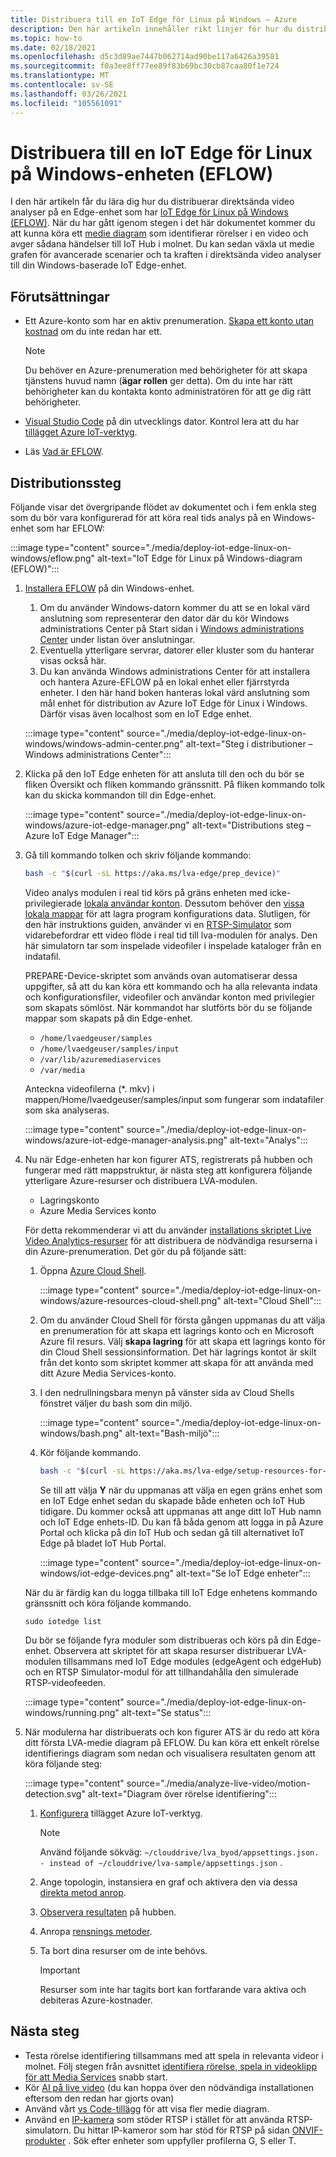 ```yaml
---
title: Distribuera till en IoT Edge för Linux på Windows – Azure
description: Den här artikeln innehåller rikt linjer för hur du distribuerar till en IoT Edge för Linux på Windows-enheter.
ms.topic: how-to
ms.date: 02/18/2021
ms.openlocfilehash: d5c3d89ae7447b062714ad90be117a6426a39581
ms.sourcegitcommit: f0a3ee8ff77ee89f83b69bc30cb87caa80f1e724
ms.translationtype: MT
ms.contentlocale: sv-SE
ms.lasthandoff: 03/26/2021
ms.locfileid: "105561091"
---
```

# <a name="deploy-to-an-iot-edge-for-linux-on-windows-eflow-device"></a>Distribuera till en IoT Edge för Linux på Windows-enheten (EFLOW)

I den här artikeln får du lära dig hur du distribuerar direktsända video analyser på en Edge-enhet som har [IoT Edge för Linux på Windows (EFLOW)](../../iot-edge/iot-edge-for-linux-on-windows.md). När du har gått igenom stegen i det här dokumentet kommer du att kunna köra ett [medie diagram](media-graph-concept.md) som identifierar rörelser i en video och avger sådana händelser till IoT Hub i molnet. Du kan sedan växla ut medie grafen för avancerade scenarier och ta kraften i direktsända video analyser till din Windows-baserade IoT Edge-enhet.

## <a name="prerequisites"></a>Förutsättningar 

* Ett Azure-konto som har en aktiv prenumeration. [Skapa ett konto utan kostnad](https://azure.microsoft.com/free/?WT.mc_id=A261C142F) om du inte redan har ett.

    > [!NOTE]
    > Du behöver en Azure-prenumeration med behörigheter för att skapa tjänstens huvud namn (**ägar rollen** ger detta). Om du inte har rätt behörigheter kan du kontakta konto administratören för att ge dig rätt behörigheter.
* [Visual Studio Code](https://code.visualstudio.com/) på din utvecklings dator. Kontrol lera att du har [tillägget Azure IoT-verktyg](https://marketplace.visualstudio.com/items?itemName=vsciot-vscode.azure-iot-tools).
* Läs [Vad är EFLOW](../../iot-edge/iot-edge-for-linux-on-windows.md).

## <a name="deployment-steps"></a>Distributionssteg

Följande visar det övergripande flödet av dokumentet och i fem enkla steg som du bör vara konfigurerad för att köra real tids analys på en Windows-enhet som har EFLOW:

:::image type="content" source="./media/deploy-iot-edge-linux-on-windows/eflow.png" alt-text="IoT Edge för Linux på Windows-diagram (EFLOW)":::

1. [Installera EFLOW](../../iot-edge/how-to-install-iot-edge-on-windows.md) på din Windows-enhet. 

    1. Om du använder Windows-datorn kommer du att se en lokal värd anslutning som representerar den dator där du kör Windows administrations Center på Start sidan i [Windows administrations Center](/windows-server/manage/windows-admin-center/overview) under listan över anslutningar. 
    1. Eventuella ytterligare servrar, datorer eller kluster som du hanterar visas också här.
    1. Du kan använda Windows administrations Center för att installera och hantera Azure-EFLOW på en lokal enhet eller fjärrstyrda enheter. I den här hand boken hanteras lokal värd anslutning som mål enhet för distribution av Azure IoT Edge för Linux i Windows. Därför visas även localhost som en IoT Edge enhet.

    :::image type="content" source="./media/deploy-iot-edge-linux-on-windows/windows-admin-center.png" alt-text="Steg i distributioner – Windows administrations Center":::
1. Klicka på den IoT Edge enheten för att ansluta till den och du bör se fliken Översikt och fliken kommando gränssnitt. På fliken kommando tolk kan du skicka kommandon till din Edge-enhet.
 
    :::image type="content" source="./media/deploy-iot-edge-linux-on-windows/azure-iot-edge-manager.png" alt-text="Distributions steg – Azure IoT Edge Manager":::
1. Gå till kommando tolken och skriv följande kommando:
    
    ```bash
    bash -c "$(curl -sL https://aka.ms/lva-edge/prep_device)"
    ```

    Video analys modulen i real tid körs på gräns enheten med icke-privilegierade [lokala användar konton](deploy-iot-edge-device.md#create-and-use-local-user-account-for-deployment). Dessutom behöver den [vissa lokala mappar](deploy-iot-edge-device.md#granting-permissions-to-device-storage) för att lagra program konfigurations data. Slutligen, för den här instruktions guiden, använder vi en [RTSP-Simulator](https://github.com/Azure/live-video-analytics/tree/master/utilities/rtspsim-live555) som vidarebefordrar ett video flöde i real tid till lva-modulen för analys. Den här simulatorn tar som inspelade videofiler i inspelade kataloger från en indatafil. 
    
    PREPARE-Device-skriptet som används ovan automatiserar dessa uppgifter, så att du kan köra ett kommando och ha alla relevanta indata och konfigurationsfiler, videofiler och användar konton med privilegier som skapats sömlöst. När kommandot har slutförts bör du se följande mappar som skapats på din Edge-enhet. 
    
    * `/home/lvaedgeuser/samples`
    * `/home/lvaedgeuser/samples/input`
    * `/var/lib/azuremediaservices`
    * `/var/media`
    
    Anteckna videofilerna (*. mkv) i mappen/Home/lvaedgeuser/samples/input som fungerar som indatafiler som ska analyseras. 
    
    :::image type="content" source="./media/deploy-iot-edge-linux-on-windows/azure-iot-edge-manager-analysis.png" alt-text="Analys":::
1. Nu när Edge-enheten har kon figurer ATS, registrerats på hubben och fungerar med rätt mappstruktur, är nästa steg att konfigurera följande ytterligare Azure-resurser och distribuera LVA-modulen. 

    * Lagringskonto
    * Azure Media Services konto

    För detta rekommenderar vi att du använder [installations skriptet Live Video Analytics-resurser](https://github.com/Azure/live-video-analytics/tree/master/edge/setup) för att distribuera de nödvändiga resurserna i din Azure-prenumeration. Det gör du på följande sätt:

    1. Öppna [Azure Cloud Shell](https://ms.portal.azure.com/#cloudshell/).

        :::image type="content" source="./media/deploy-iot-edge-linux-on-windows/azure-resources-cloud-shell.png" alt-text="Cloud Shell":::
    1. Om du använder Cloud Shell för första gången uppmanas du att välja en prenumeration för att skapa ett lagrings konto och en Microsoft Azure fil resurs. Välj **skapa lagring** för att skapa ett lagrings konto för din Cloud Shell sessionsinformation. Det här lagrings kontot är skilt från det konto som skriptet kommer att skapa för att använda med ditt Azure Media Services-konto.
    1. I den nedrullningsbara menyn på vänster sida av Cloud Shells fönstret väljer du bash som din miljö.

        :::image type="content" source="./media/deploy-iot-edge-linux-on-windows/bash.png" alt-text="Bash-miljö":::
    1. Kör följande kommando.

        ```bash
        bash -c "$(curl -sL https://aka.ms/lva-edge/setup-resources-for-samples)"
        ```
        
        Se till att välja **Y** när du uppmanas att välja en egen gräns enhet som en IoT Edge enhet sedan du skapade både enheten och IoT Hub tidigare. Du kommer också att uppmanas att ange ditt IoT Hub namn och IoT Edge enhets-ID. Du kan få båda genom att logga in på Azure Portal och klicka på din IoT Hub och sedan gå till alternativet IoT Edge på bladet IoT Hub Portal.

        :::image type="content" source="./media/deploy-iot-edge-linux-on-windows/iot-edge-devices.png" alt-text="Se IoT Edge enheter":::

    När du är färdig kan du logga tillbaka till IoT Edge enhetens kommando gränssnitt och köra följande kommando.
    
    `sudo iotedge list`
    
    Du bör se följande fyra moduler som distribueras och körs på din Edge-enhet. Observera att skriptet för att skapa resurser distribuerar LVA-modulen tillsammans med IoT Edge modules (edgeAgent och edgeHub) och en RTSP Simulator-modul för att tillhandahålla den simulerade RTSP-videofeeden.
    
    :::image type="content" source="./media/deploy-iot-edge-linux-on-windows/running.png" alt-text="Se status":::
1. När modulerna har distribuerats och kon figurer ATS är du redo att köra ditt första LVA-medie diagram på EFLOW. Du kan köra ett enkelt rörelse identifierings diagram som nedan och visualisera resultaten genom att köra följande steg:

    :::image type="content" source="./media/analyze-live-video/motion-detection.svg" alt-text="Diagram över rörelse identifiering":::

    1. [Konfigurera](get-started-detect-motion-emit-events-quickstart.md#configure-the-azure-iot-tools-extension) tillägget Azure IoT-verktyg.
    
        > [!Note]
        > Använd följande sökväg: `~/clouddrive/lva_byod/appsettings.json. - instead of ~/clouddrive/lva-sample/appsettings.json` .
    1. Ange topologin, instansiera en graf och aktivera den via dessa [direkta metod anrop](get-started-detect-motion-emit-events-quickstart.md#use-direct-method-calls).
    1. [Observera resultaten](get-started-detect-motion-emit-events-quickstart.md#observe-results) på hubben.
    1. Anropa [rensnings metoder](get-started-detect-motion-emit-events-quickstart.md#invoke-graphinstancedeactivate).
    1. Ta bort dina resurser om de inte behövs.

        > [!IMPORTANT]
        > Resurser som inte har tagits bort kan fortfarande vara aktiva och debiteras Azure-kostnader.
    
## <a name="next-steps"></a>Nästa steg

* Testa rörelse identifiering tillsammans med att spela in relevanta videor i molnet. Följ stegen från avsnittet [identifiera rörelse, spela in videoklipp för att Media Services](detect-motion-record-video-clips-media-services-quickstart.md#review-the-sample-video) snabb start.
* Kör [AI på live video](use-your-model-quickstart.md#overview) (du kan hoppa över den nödvändiga installationen eftersom den redan har gjorts ovan)
* Använd vårt [vs Code-tillägg](https://marketplace.visualstudio.com/items?itemName=ms-azuretools.live-video-analytics-edge) för att visa fler medie diagram.
* Använd en [IP-kamera](https://en.wikipedia.org/wiki/IP_camera)  som stöder RTSP i stället för att använda RTSP-simulatorn. Du hittar IP-kameror som har stöd för RTSP på sidan [ONVIF-produkter](https://www.onvif.org/conformant-products/) . Sök efter enheter som uppfyller profilerna G, S eller T.